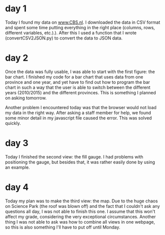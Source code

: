 # day 1

Today I found my data on www.CBS.nl. I downloaded the data in CSV format and spent some time putting everything in the right place (columns, rows, different variables, etc.).). After this I used a function that I wrote (convertCSV2JSON.py) to convert the data to JSON data. 


# day 2

Once the data was fully usable, I was able to start with the first figure: the bar chart. I finished my code for a bar chart that uses data from one province and one year, and yet have to find out how to program the bar chart in such a way that the user is able to switch between the different years (2010/2015) and the different provinces. This is something I planned on asking tomorrow.

Another problem I encountered today was that the browser would not load my data in the right way. After asking a staff member for help, we found some minor detail in my javascript file caused the error. This was solved quickly. 


# day 3

Today I finished the second view: the fill gauge. I had problems with positioning the gauge, but besides that, it was rather easily done by using an example. 


# day 4

Today my plan was to make the third view: the map. Due to the huge chaos on Science Park (the roof was blown off) and the fact that I couldn't ask any questions all day, I was not able to finish this one. I assume that this won't affect my grade, considering the very exceptional circumstances. Another thing I was not able to ask was how to combine all views in one webpage, so this is also something I'll have to put off until Monday.

